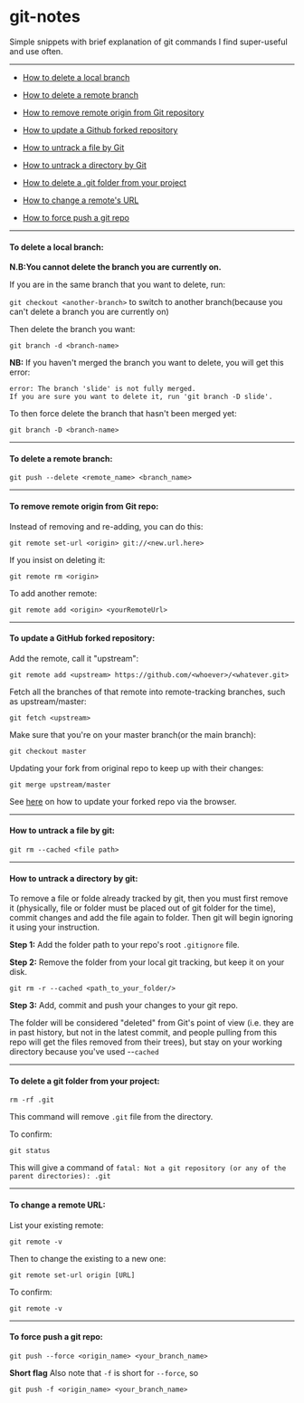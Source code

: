 # git-notes
Simple snippets with brief explanation of git commands I find super-useful and use often.

---

- [How to delete a local branch](#to-delete-a-local-branch)

- [How to delete a remote branch](#to-delete-a-remote-branch)

- [How to remove remote origin from Git repository](#to-remove-remote-origin-from-git-repo)

- [How to update a Github forked repository](#to-update-a-github-forked-repository)

- [How to untrack a file by Git](#how-to-untrack-a-file-by-git)
  
- [How to untrack a directory by Git](#how-to-untrack-a-directory-by-git)

- [How to delete a .git folder from your project](#to-delete-a-git-folder-from-your-project)

- [How to change a remote's URL](#to-change-a-remote-url)

- [How to force push a git repo](#to-force-push-a-git-repo)

---

#### To delete a local branch:
**N.B:You cannot delete the branch you are currently on.** 

If you are in the same branch that you want to delete, run:

`git checkout <another-branch>` to switch to another branch(because you can't delete a branch you are currently on)

Then delete the branch you want:

`git branch -d <branch-name>`

**NB:** If you haven't merged the branch you want to delete, you will get this error:

```
error: The branch 'slide' is not fully merged.
If you are sure you want to delete it, run 'git branch -D slide'.
```

To then force delete the branch that hasn't been merged yet:

`git branch -D <branch-name>`

---

#### To delete a remote branch:

`git push --delete <remote_name> <branch_name>`

---
#### To remove remote origin from Git repo:
Instead of removing and re-adding, you can do this:

`git remote set-url <origin> git://<new.url.here>`

If you insist on deleting it:

`git remote rm <origin>`

To add another remote:

`git remote add <origin> <yourRemoteUrl>`

---

#### To update a GitHub forked repository:

Add the remote, call it "upstream":

`git remote add <upstream> https://github.com/<whoever>/<whatever.git>`

Fetch all the branches of that remote into remote-tracking branches, such as upstream/master:

`git fetch <upstream>`

Make sure that you're on your master branch(or the main branch):

`git checkout master`

Updating your fork from original repo to keep up with their changes:

`git merge upstream/master`

See [here](https://github.com/KirstieJane/STEMMRoleModels/wiki/Syncing-your-fork-to-the-original-repository-via-the-browser) on how to update your forked repo via the browser.

---

#### How to untrack a file by git:

`git rm --cached <file path>`

---

#### How to untrack a directory by git:

To remove a file or folde already tracked by git, then you must first remove it (physically, file or folder must be placed out of git folder for the time), commit changes and add the file again to folder. Then git will begin ignoring it using your instruction. 

**Step 1:** Add the folder path to your repo's root `.gitignore` file.

**Step 2:** Remove the folder from your local git tracking, but keep it on your disk.

`git rm -r --cached <path_to_your_folder/>`

**Step 3:** Add, commit and push your changes to your git repo.

The folder will be considered "deleted" from Git's point of view (i.e. they are in past history, but not in the latest commit, and people pulling from this repo will get the files removed from their trees), but stay on your working directory because you've used --`cached`

---

#### To delete a git folder from your project:
`rm -rf .git`

This command will remove `.git` file from the directory. 

To confirm: 

`git status`

This will give a command of `fatal: Not a git repository (or any of the parent directories): .git`

---

#### To change a remote URL:

List your existing remote:

`git remote -v`

Then to change the existing to a new one:

`git remote set-url origin [URL]`

To confirm:

`git remote -v`

---

#### To force push a git repo:

`git push --force <origin_name> <your_branch_name>`

**Short flag**
Also note that `-f` is short for `--force`, so

`git push -f <origin_name> <your_branch_name>`
